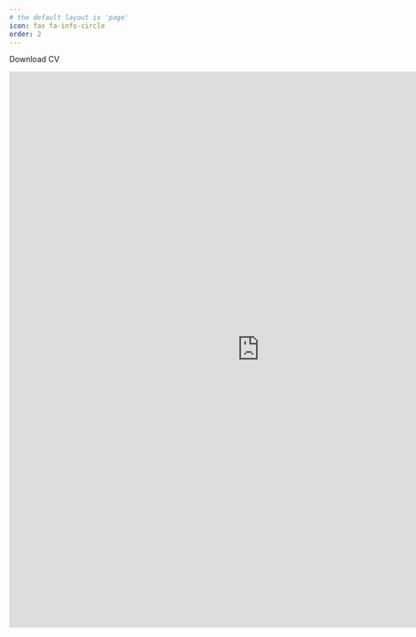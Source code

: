 ```yaml
---
# the default layout is 'page'
icon: fas fa-info-circle
order: 2
---
```


Download CV

<iframe src="https://usu-my.sharepoint.com/personal/a02271983_aggies_usu_edu/_layouts/15/embed.aspx?UniqueId=2503c717-f434-42dd-9cd8-6c0391e7084c" width="900" height="1000" frameborder="0" scrolling="no" allowfullscreen title="Nikita_Fedik_CV.pdf"></iframe>